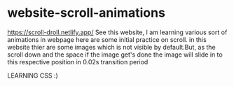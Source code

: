 # website-scroll-animations
https://scroll-droll.netlify.app/
See this website, I am learning various sort of animations in webpage here are some initial practice on scroll.
in this website thier are some images which is not visible by default.But, as the scroll down and the space if the image get's done the image will slide in to this respective position in 0.02s transition period


LEARNING CSS :)
